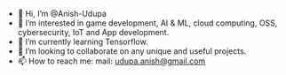 - 👋 Hi, I’m @Anish-Udupa
- 👀 I’m interested in game development, AI & ML, cloud computing, OSS, cybersecurity, IoT and App development.
- 🌱 I’m currently learning Tensorflow.
- 💞️ I’m looking to collaborate on any unique and useful projects.
- 📫 How to reach me: mail: udupa.anish@gmail.com

<!---
Anish-Udupa/Anish-Udupa is a ✨ special ✨ repository because its `README.md` (this file) appears on your GitHub profile.
You can click the Preview link to take a look at your changes.
--->
